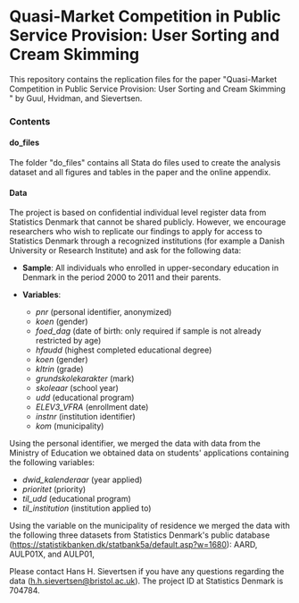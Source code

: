 # Quasi-Market Competition in Public Service Provision: User Sorting and Cream Skimming
 
 
This repository contains the replication files for the paper "Quasi-Market Competition in Public Service Provision: User Sorting and Cream Skimming
 "  by Guul, Hvidman,  and Sievertsen.

### Contents

#### do_files

The folder "do_files" contains all Stata do files used to create the analysis dataset and all figures and tables in the paper and the online appendix.



#### Data

The project is based on confidential individual level register data from Statistics Denmark that cannot be shared publicly. However, we encourage researchers who wish to replicate our findings to apply for access to Statistics Denmark through a recognized institutions (for example a Danish University or Research Institute) and ask for the following data:

- **Sample**: All individuals who enrolled in upper-secondary education in Denmark in the period 2000 to 2011 and their parents.
- **Variables**:

  - *pnr* (personal identifier, anonymized)
  - *koen* (gender)
  - *foed_dag* (date of birth: only required if sample is not already restricted by age)
  - *hfaudd* (highest completed educational degree)
  - *koen* (gender)
  - *kltrin* (grade)
  - *grundskolekarakter* (mark)
  - *skoleaar* (school year)
  - *udd* (educational program)
  - *ELEV3_VFRA* (enrollment date)
  - *instnr* (institution identifier)
  - *kom* (municipality)

Using the personal identifier, we merged the data with data from  the Ministry of Education we obtained data on students' applications containing the following variables:

- *dwid_kalenderaar* (year applied)
- *prioritet* (priority)
- *til_udd* (educational program)
- *til_institution* (institution applied to)

Using the variable on the municipality of residence we merged the data with the following three datasets from Statistics Denmark's public database (https://statistikbanken.dk/statbank5a/default.asp?w=1680): AARD, AULP01X, and AULP01,


Please contact Hans H. Sievertsen if you have any questions regarding the data (h.h.sievertsen@bristol.ac.uk). The project ID at Statistics Denmark is 704784. 

